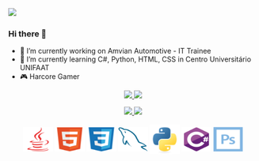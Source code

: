 <image src="https://github.com/renanmlima/renanmlima/blob/main/Welcome_renanmlima.png">

### Hi there 👋

- 🔭 I’m currently working on Amvian Automotive - IT Trainee
- 🌱 I’m currently learning C#, Python, HTML, CSS in Centro Universitário UNIFAAT
- 🎮 Harcore Gamer
 
<div style="display: incline_block" align="center">
  <a href="https://github.com/renanmlima">
  <img height="140em" src="https://github-readme-stats.vercel.app/api?username=renanmlima&show_icons=true&theme=yeblu&include_all_commits=true&count_private=true"/>
  <img height="140em" src="https://github-readme-stats.vercel.app/api/top-langs/?username=renanmlima&layout=compact&langs_count=7&theme=yeblu"/>
</div> 
  
 </p> 
 
<div style="display: inline_block" align="center">
<a href="https://www.linkedin.com/in/renan-lima-3287b317b/" target="_blank"><img src="https://img.shields.io/badge/linkedin-%230077B5.svg?&style=for-the-badge&logo=linkedin&logoColor=white" target="_blank"> </a>
<a href="https://www.instagram.com/renan_mmlima/" target="_blank"><img src= "https://img.shields.io/badge/instagram-%23E4405F.svg?&style=for-the-badge&logo=instagram&logoColor=white" target="_blank"> </a>
</div>
 

  <div style="display: inline_block" align = "center"><br>
  <img align="center" alt="Renan-Java" height="50" width="60" src="https://raw.githubusercontent.com/devicons/devicon/master/icons/java/java-plain.svg">
  <img align="center" alt="Renan-HTML" height="50" width="60" src="https://raw.githubusercontent.com/devicons/devicon/master/icons/html5/html5-original.svg">
  <img align="center" alt="Renan-CSS" height="50" width="60" src="https://raw.githubusercontent.com/devicons/devicon/master/icons/css3/css3-original.svg">
  <img align="center" alt="Renan-SQL" height="50" width="60" src="https://raw.githubusercontent.com/devicons/devicon/master/icons/mysql/mysql-original.svg">
  <img align="center" alt="Renan-Python" height="60" width="60" src="https://raw.githubusercontent.com/devicons/devicon/master/icons/python/python-original.svg">
  <img align="center" alt="Renan-Csharp" height="50" width="60" src="https://raw.githubusercontent.com/devicons/devicon/master/icons/csharp/csharp-original.svg"> 
 <img align="center" alt="Renan_PS" height="50" width="60" src="https://raw.githubusercontent.com/devicons/devicon/master/icons/photoshop/photoshop-line.svg" alt="photoshop" width="40" height="40"/> </a> 
 </div>
 

